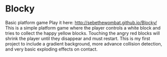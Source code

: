 # Blocky
Basic platform game
Play it here: http://sebethewombat.github.io/Blocky/ 
This is a simple platform game where the player controls a white block and tries to collect the happy yellow blocks.
Touching the angry red blocks will shrink the player until they disappear and must restart.
This is my first project to include a gradient background, more advance collision detection, and very basic exploding effects on contact.
